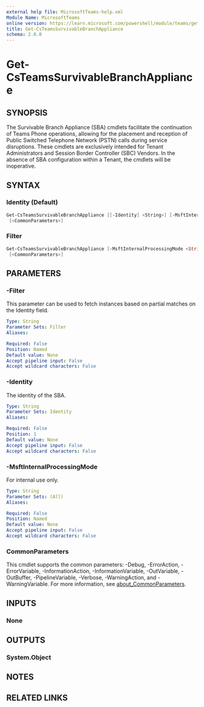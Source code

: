 ```yaml
---
external help file: MicrosoftTeams-help.xml
Module Name: MicrosoftTeams
online version: https://learn.microsoft.com/powershell/module/teams/get-csteamssurvivablebranchappliance
title: Get-CsTeamsSurvivableBranchAppliance
schema: 2.0.0
---
```


# Get-CsTeamsSurvivableBranchAppliance

## SYNOPSIS

The Survivable Branch Appliance (SBA) cmdlets facilitate the continuation of Teams Phone operations, allowing for the placement and reception of Public Switched Telephone Network (PSTN) calls during service disruptions. These cmdlets are exclusively intended for Tenant Administrators and Session Border Controller (SBC) Vendors. In the absence of SBA configuration within a Tenant, the cmdlets will be inoperative.

## SYNTAX

### Identity (Default)

```powershell
Get-CsTeamsSurvivableBranchAppliance [[-Identity] <String>] [-MsftInternalProcessingMode <String>]
 [<CommonParameters>]
```

### Filter

```powershell
Get-CsTeamsSurvivableBranchAppliance [-MsftInternalProcessingMode <String>] [-Filter <String>]
 [<CommonParameters>]
```

## PARAMETERS

### -Filter

This parameter can be used to fetch instances based on partial matches on the Identity field.

```yaml
Type: String
Parameter Sets: Filter
Aliases:

Required: False
Position: Named
Default value: None
Accept pipeline input: False
Accept wildcard characters: False
```

### -Identity

The identity of the SBA.

```yaml
Type: String
Parameter Sets: Identity
Aliases:

Required: False
Position: 1
Default value: None
Accept pipeline input: False
Accept wildcard characters: False
```

### -MsftInternalProcessingMode

For internal use only.

```yaml
Type: String
Parameter Sets: (All)
Aliases:

Required: False
Position: Named
Default value: None
Accept pipeline input: False
Accept wildcard characters: False
```

### CommonParameters

This cmdlet supports the common parameters: -Debug, -ErrorAction, -ErrorVariable, -InformationAction, -InformationVariable, -OutVariable, -OutBuffer, -PipelineVariable, -Verbose, -WarningAction, and -WarningVariable. For more information, see [about_CommonParameters](http://go.microsoft.com/fwlink/?LinkID=113216).

## INPUTS

### None

## OUTPUTS

### System.Object

## NOTES

## RELATED LINKS

